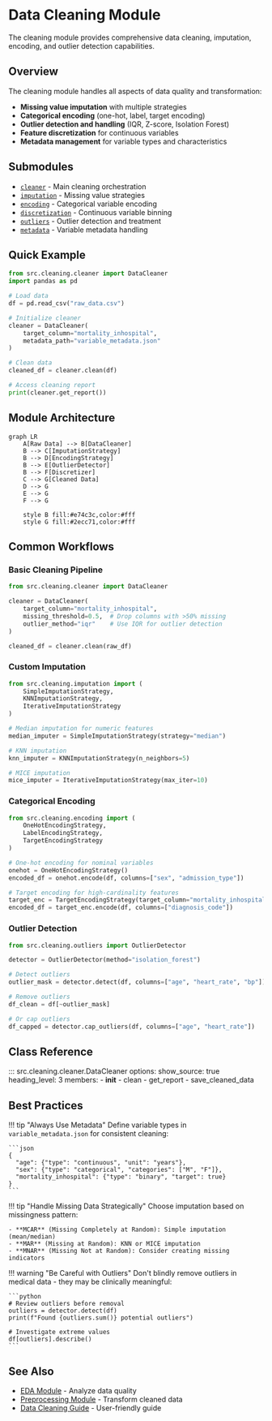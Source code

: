 # Data Cleaning Module

The cleaning module provides comprehensive data cleaning, imputation, encoding, and outlier detection capabilities.

## Overview

The cleaning module handles all aspects of data quality and transformation:

- **Missing value imputation** with multiple strategies
- **Categorical encoding** (one-hot, label, target encoding)
- **Outlier detection and handling** (IQR, Z-score, Isolation Forest)
- **Feature discretization** for continuous variables
- **Metadata management** for variable types and characteristics

## Submodules

- [`cleaner`](cleaner.md) - Main cleaning orchestration
- [`imputation`](imputation.md) - Missing value strategies
- [`encoding`](encoding.md) - Categorical variable encoding
- [`discretization`](discretization.md) - Continuous variable binning
- [`outliers`](outliers.md) - Outlier detection and treatment
- [`metadata`](metadata.md) - Variable metadata handling

## Quick Example

```python
from src.cleaning.cleaner import DataCleaner
import pandas as pd

# Load data
df = pd.read_csv("raw_data.csv")

# Initialize cleaner
cleaner = DataCleaner(
    target_column="mortality_inhospital",
    metadata_path="variable_metadata.json"
)

# Clean data
cleaned_df = cleaner.clean(df)

# Access cleaning report
print(cleaner.get_report())
```

## Module Architecture

```mermaid
graph LR
    A[Raw Data] --> B[DataCleaner]
    B --> C[ImputationStrategy]
    B --> D[EncodingStrategy]
    B --> E[OutlierDetector]
    B --> F[Discretizer]
    C --> G[Cleaned Data]
    D --> G
    E --> G
    F --> G
    
    style B fill:#e74c3c,color:#fff
    style G fill:#2ecc71,color:#fff
```

## Common Workflows

### Basic Cleaning Pipeline

```python
from src.cleaning.cleaner import DataCleaner

cleaner = DataCleaner(
    target_column="mortality_inhospital",
    missing_threshold=0.5,  # Drop columns with >50% missing
    outlier_method="iqr"    # Use IQR for outlier detection
)

cleaned_df = cleaner.clean(raw_df)
```

### Custom Imputation

```python
from src.cleaning.imputation import (
    SimpleImputationStrategy,
    KNNImputationStrategy,
    IterativeImputationStrategy
)

# Median imputation for numeric features
median_imputer = SimpleImputationStrategy(strategy="median")

# KNN imputation
knn_imputer = KNNImputationStrategy(n_neighbors=5)

# MICE imputation
mice_imputer = IterativeImputationStrategy(max_iter=10)
```

### Categorical Encoding

```python
from src.cleaning.encoding import (
    OneHotEncodingStrategy,
    LabelEncodingStrategy,
    TargetEncodingStrategy
)

# One-hot encoding for nominal variables
onehot = OneHotEncodingStrategy()
encoded_df = onehot.encode(df, columns=["sex", "admission_type"])

# Target encoding for high-cardinality features
target_enc = TargetEncodingStrategy(target_column="mortality_inhospital")
encoded_df = target_enc.encode(df, columns=["diagnosis_code"])
```

### Outlier Detection

```python
from src.cleaning.outliers import OutlierDetector

detector = OutlierDetector(method="isolation_forest")

# Detect outliers
outlier_mask = detector.detect(df, columns=["age", "heart_rate", "bp"])

# Remove outliers
df_clean = df[~outlier_mask]

# Or cap outliers
df_capped = detector.cap_outliers(df, columns=["age", "heart_rate"])
```

## Class Reference

::: src.cleaning.cleaner.DataCleaner
    options:
      show_source: true
      heading_level: 3
      members:
        - __init__
        - clean
        - get_report
        - save_cleaned_data

## Best Practices

!!! tip "Always Use Metadata"
    Define variable types in `variable_metadata.json` for consistent cleaning:
    
    ```json
    {
      "age": {"type": "continuous", "unit": "years"},
      "sex": {"type": "categorical", "categories": ["M", "F"]},
      "mortality_inhospital": {"type": "binary", "target": true}
    }
    ```

!!! tip "Handle Missing Data Strategically"
    Choose imputation based on missingness pattern:
    
    - **MCAR** (Missing Completely at Random): Simple imputation (mean/median)
    - **MAR** (Missing at Random): KNN or MICE imputation
    - **MNAR** (Missing Not at Random): Consider creating missing indicators

!!! warning "Be Careful with Outliers"
    Don't blindly remove outliers in medical data - they may be clinically meaningful:
    
    ```python
    # Review outliers before removal
    outliers = detector.detect(df)
    print(f"Found {outliers.sum()} potential outliers")
    
    # Investigate extreme values
    df[outliers].describe()
    ```

## See Also

- [EDA Module](../eda/index.md) - Analyze data quality
- [Preprocessing Module](../preprocessing/pipelines.md) - Transform cleaned data
- [Data Cleaning Guide](../../user-guide/data-cleaning.md) - User-friendly guide

